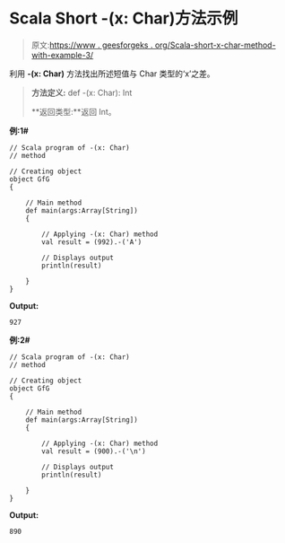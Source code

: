 # Scala Short -(x: Char)方法示例

> 原文:[https://www . geesforgeks . org/Scala-short-x-char-method-with-example-3/](https://www.geeksforgeeks.org/scala-short-x-char-method-with-example-3/)

利用 **-(x: Char)** 方法找出所述短值与 Char 类型的‘x’之差。

> **方法定义:** def -(x: Char): Int
> 
> **返回类型:**返回 Int。

**例:1#**

```
// Scala program of -(x: Char)
// method

// Creating object
object GfG
{ 

    // Main method
    def main(args:Array[String])
    {

        // Applying -(x: Char) method 
        val result = (992).-('A')

        // Displays output
        println(result)

    }
} 
```

**Output:**

```
927

```

**例:2#**

```
// Scala program of -(x: Char)
// method

// Creating object
object GfG
{ 

    // Main method
    def main(args:Array[String])
    {

        // Applying -(x: Char) method
        val result = (900).-('\n')

        // Displays output
        println(result)

    }
} 
```

**Output:**

```
890

```
